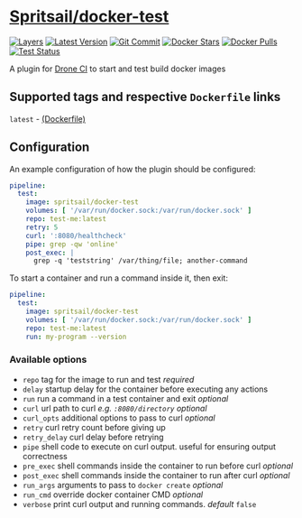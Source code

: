 [hub]: https://hub.docker.com/r/spritsail/docker-test
[git]: https://github.com/spritsail/drone-docker-test
[drone]: https://drone.spritsail.io/spritsail/docker-test
[mbdg]: https://microbadger.com/images/spritsail/docker-test

# [Spritsail/docker-test][hub]
[![Layers](https://images.microbadger.com/badges/image/spritsail/docker-test.svg)][mbdg]
[![Latest Version](https://images.microbadger.com/badges/version/spritsail/docker-test.svg)][hub]
[![Git Commit](https://images.microbadger.com/badges/commit/spritsail/docker-test.svg)][git]
[![Docker Stars](https://img.shields.io/docker/stars/spritsail/docker-test.svg)][hub]
[![Docker Pulls](https://img.shields.io/docker/pulls/spritsail/docker-test.svg)][hub]
[![Test Status](https://drone.spritsail.io/api/badges/spritsail/drone-docker-test/status.svg)][drone]

A plugin for [Drone CI](https://github.com/drone/drone) to start and test build docker images

## Supported tags and respective `Dockerfile` links

`latest` - [(Dockerfile)](https://github.com/spritsail/drone-docker-test/blob/master/Dockerfile)

## Configuration

An example configuration of how the plugin should be configured:
```yaml
pipeline:
  test:
    image: spritsail/docker-test
    volumes: [ '/var/run/docker.sock:/var/run/docker.sock' ]
    repo: test-me:latest
    retry: 5
    curl: ':8080/healthcheck'
    pipe: grep -qw 'online'
    post_exec: |
      grep -q 'teststring' /var/thing/file; another-command
```

To start a container and run a command inside it, then exit:
```yaml
pipeline:
  test:
    image: spritsail/docker-test
    volumes: [ '/var/run/docker.sock:/var/run/docker.sock' ]
    repo: test-me:latest
    run: my-program --version
```

### Available options
- `repo`          tag for the image to run and test _required_
- `delay`         startup delay for the container before executing any actions
- `run`           run a command in a test container and exit _optional_
- `curl`          url path to curl _e.g. `:8080/directory`_ _optional_
- `curl_opts`     additional options to pass to curl _optional_
- `retry`         curl retry count before giving up
- `retry_delay`   curl delay before retrying
- `pipe`          shell code to execute on curl output. useful for ensuring output correctness
- `pre_exec`      shell commands inside the container to run before curl _optional_
- `post_exec`     shell commands inside the container to run after curl _optional_
- `run_args`      arguments to pass to `docker create` _optional_
- `run_cmd`       override docker container CMD _optional_
- `verbose`       print curl output and running commands. _default_ `false`
